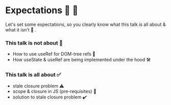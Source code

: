 # Expectations 🚁 🔦

Let's set some expectations, so you clearly know what this talk is all about &
what it isn't 🤷 .

### This talk is not about 🚫

- How to use useRef for DOM-tree refs 🌲
- How useState & useRef are being implemented under the hood 🛠

### This talk is all about ✅

- stale closure problem ⚠️
- scope & closure in JS (pre-requisites) 👹
- solution to stale closure problem ✔️
